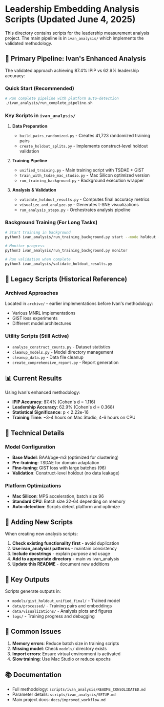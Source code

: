 # Leadership Embedding Analysis Scripts (Updated June 4, 2025)

This directory contains scripts for the leadership measurement analysis project. The main pipeline is in `ivan_analysis/` which implements the validated methodology.

## 🚀 Primary Pipeline: Ivan's Enhanced Analysis

The validated approach achieving 87.4% IPIP vs 62.9% leadership accuracy:

### Quick Start (Recommended)
```bash
# Run complete pipeline with platform auto-detection
./ivan_analysis/run_complete_pipeline.sh
```

### Key Scripts in `ivan_analysis/`

1. **Data Preparation**
   - `build_pairs_randomized.py` - Creates 41,723 randomized training pairs
   - `create_holdout_splits.py` - Implements construct-level holdout validation

2. **Training Pipeline**
   - `unified_training.py` - Main training script with TSDAE + GIST
   - `train_with_tsdae_mac_studio.py` - Mac Silicon optimized version
   - `run_training_background.py` - Background execution wrapper

3. **Analysis & Validation**
   - `validate_holdout_results.py` - Computes final accuracy metrics
   - `visualize_and_analyze.py` - Generates t-SNE visualizations
   - `run_analysis_steps.py` - Orchestrates analysis pipeline

### Background Training (For Long Tasks)
```bash
# Start training in background
python3 ivan_analysis/run_training_background.py start --mode holdout --high-memory

# Monitor progress
python3 ivan_analysis/run_training_background.py monitor

# Run validation when complete
python3 ivan_analysis/validate_holdout_results.py
```

## 📁 Legacy Scripts (Historical Reference)

### Archived Approaches
Located in `archive/` - earlier implementations before Ivan's methodology:
- Various MNRL implementations
- GIST loss experiments  
- Different model architectures

### Utility Scripts (Still Active)
- `analyze_construct_counts.py` - Dataset statistics
- `cleanup_models.py` - Model directory management
- `cleanup_data.py` - Data file cleanup
- `create_comprehensive_report.py` - Report generation

## 📊 Current Results

Using Ivan's enhanced methodology:
- **IPIP Accuracy**: 87.4% (Cohen's d = 1.116)
- **Leadership Accuracy**: 62.9% (Cohen's d = 0.368)
- **Statistical Significance**: p < 2.22e-16
- **Training Time**: ~3-4 hours on Mac Studio, 4-6 hours on CPU

## 🔧 Technical Details

### Model Configuration
- **Base Model**: BAAI/bge-m3 (optimized for clustering)
- **Pre-training**: TSDAE for domain adaptation
- **Fine-tuning**: GIST loss with large batches (96)
- **Validation**: Construct-level holdout (no data leakage)

### Platform Optimizations
- **Mac Silicon**: MPS acceleration, batch size 96
- **Standard CPU**: Batch size 32-64 depending on memory
- **Auto-detection**: Scripts detect platform and optimize

## 📝 Adding New Scripts

When creating new analysis scripts:
1. **Check existing functionality first** - avoid duplication
2. **Use ivan_analysis/ patterns** - maintain consistency
3. **Include docstrings** - explain purpose and usage
4. **Add to appropriate directory** - main vs ivan_analysis
5. **Update this README** - document new additions

## 🎯 Key Outputs

Scripts generate outputs in:
- `models/gist_holdout_unified_final/` - Trained model
- `data/processed/` - Training pairs and embeddings
- `data/visualizations/` - Analysis plots and figures
- `logs/` - Training progress and debugging

## 🚨 Common Issues

1. **Memory errors**: Reduce batch size in training scripts
2. **Missing model**: Check `models/` directory exists
3. **Import errors**: Ensure virtual environment is activated
4. **Slow training**: Use Mac Studio or reduce epochs

## 📚 Documentation

- Full methodology: `scripts/ivan_analysis/README_CONSOLIDATED.md`
- Parameter details: `scripts/ivan_analysis/SETUP.md`
- Main project docs: `docs/improved_workflow.md` 